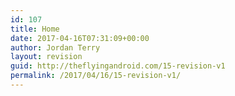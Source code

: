 ```yaml
---
id: 107
title: Home
date: 2017-04-16T07:31:09+00:00
author: Jordan Terry
layout: revision
guid: http://theflyingandroid.com/15-revision-v1
permalink: /2017/04/16/15-revision-v1/
---
```

